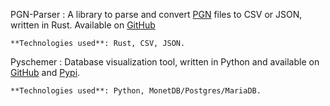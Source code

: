
PGN-Parser
:   A library to parse and convert [PGN](https://en.wikipedia.org/wiki/Portable_Game_Notation) files to CSV or JSON, written in Rust. Available on [GitHub](https://github.com/MitchellWeg/PGN-Parser)

    **Technologies used**: Rust, CSV, JSON.


Pyschemer
:   Database visualization tool, written in Python and available on [GitHub](https://github.com/MitchellWeg/pyschemer) and [Pypi](https://pypi.org/project/pyschemer/).
    
    **Technologies used**: Python, MonetDB/Postgres/MariaDB.

